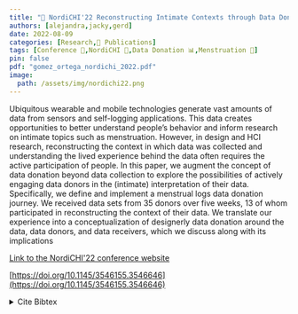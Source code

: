 ```yaml
---
title: "📜 NordiCHI'22 Reconstructing Intimate Contexts through Data Donation: A Case Study in Menstrual Tracking Technologies"
authors: [alejandra,jacky,gerd]
date: 2022-08-09
categories: [Research,📜 Publications]
tags: [Conference 📗,NordiCHI 🎯,Data Donation 📊,Menstruation 🍎]
pin: false
pdf: "gomez_ortega_nordichi_2022.pdf"
image:
  path: /assets/img/nordichi22.png
---
```


Ubiquitous wearable and mobile technologies generate vast amounts of data from sensors and self-logging applications. This data creates opportunities to better understand people’s behavior and inform research on intimate topics such as menstruation. However, in design and HCI research, reconstructing the context in which data was collected and understanding the lived experience behind the data often requires the active participation of people. In this paper, we augment the concept of data donation beyond data collection to explore the possibilities of actively engaging data donors in the (intimate) interpretation of their data. Specifically, we define and implement a menstrual logs data donation journey. We received data sets from 35 donors over five weeks, 13 of whom participated in reconstructing the context of their data. We translate our experience into a conceptualization of designerly data donation around the data, data donors, and data receivers, which we discuss along with its implications 


[Link to the NordiCHI'22 conference website](https://conferences.au.dk/nordichi2022/)

[https://doi.org/10.1145/3546155.3546646](https://doi.org/10.1145/3546155.3546646)


<details>
    <summary>Cite Bibtex</summary>
    <pre>
    @inproceedings{10.1145/3546155.3546646,
        author = {Gomez Ortega, Alejandra and Bourgeois, Jacky and Kortuem, Gerd},
        title = {Reconstructing Intimate Contexts through Data Donation: A Case Study in Menstrual Tracking Technologies},
        year = {2022},
        isbn = {9781450396998},
        publisher = {Association for Computing Machinery},
        address = {New York, NY, USA},
        url = {https://doi.org/10.1145/3546155.3546646},
        doi = {10.1145/3546155.3546646},
        abstract = {Ubiquitous wearable and mobile technologies generate vast amounts of data from sensors and self-logging applications. This data creates opportunities to better understand people’s behavior and inform research on intimate topics such as menstruation. However, in design and HCI research, reconstructing the context in which data was collected and understanding the lived experience behind the data often requires the active participation of people. In this paper, we augment the concept of data donation beyond data collection to explore the possibilities of actively engaging data donors in the (intimate) interpretation of their data. Specifically, we define and implement a menstrual logs data donation journey. We received data sets from 35 donors over five weeks, 13 of whom participated in reconstructing the context of their data. We translate our experience into a conceptualization of designerly data donation around the data, data donors, and data receivers, which we discuss along with its implications.},
        booktitle = {Nordic Human-Computer Interaction Conference},
        articleno = {8},
        numpages = {12},
        keywords = {Data-Centric Design, Menstrual Tracking, Data Donation, Self-Tracking;, Intimate Data, Personal Data},
        location = {Aarhus, Denmark},
        series = {NordiCHI '22}
    }
    </pre>
</details>